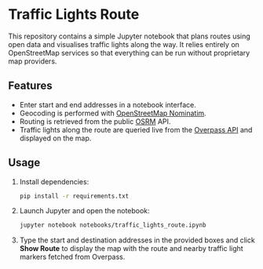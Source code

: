 # Traffic Lights Route

This repository contains a simple Jupyter notebook that plans routes using open data and visualises traffic lights along the way. It relies entirely on OpenStreetMap services so that everything can be run without proprietary map providers.

## Features

- Enter start and end addresses in a notebook interface.
- Geocoding is performed with [OpenStreetMap Nominatim](https://nominatim.openstreetmap.org/).
- Routing is retrieved from the public [OSRM](http://project-osrm.org/) API.
- Traffic lights along the route are queried live from the [Overpass API](https://overpass-api.de/) and displayed on the map.

## Usage

1. Install dependencies:

   ```bash
   pip install -r requirements.txt
   ```

2. Launch Jupyter and open the notebook:

   ```bash
   jupyter notebook notebooks/traffic_lights_route.ipynb
   ```

3. Type the start and destination addresses in the provided boxes and click **Show Route** to display the map with the route and nearby traffic light markers fetched from Overpass.
